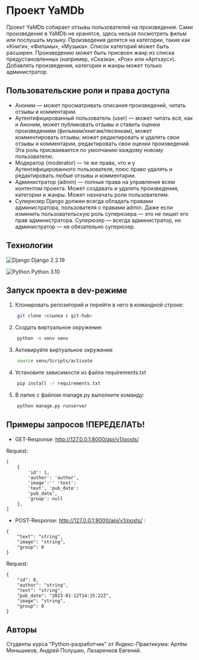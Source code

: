 # Проект YaMDb

Проект YaMDb собирает отзывы пользователей на произведения. Сами произведения в YaMDb не хранятся, здесь нельзя посмотреть фильм или послушать музыку.
Произведения делятся на категории, такие как «Книги», «Фильмы», «Музыка». Список категорий может быть расширен. 
Произведению может быть присвоен жанр из списка предустановленных (например, «Сказка», «Рок» или «Артхаус»). 
Добавлять произведения, категории и жанры может только администратор.

## Пользовательские роли и права доступа

- Аноним — может просматривать описания произведений, читать отзывы и комментарии.
- Аутентифицированный пользователь (user) — может читать всё, как и Аноним, может публиковать отзывы и ставить оценки произведениям (фильмам/книгам/песенкам), может комментировать отзывы; может редактировать и удалять свои отзывы и комментарии, редактировать свои оценки произведений. Эта роль присваивается по умолчанию каждому новому пользователю.
- Модератор (moderator) — те же права, что и у Аутентифицированного пользователя, плюс право удалять и редактировать любые отзывы и комментарии.
- Администратор (admin) — полные права на управление всем контентом проекта. Может создавать и удалять произведения, категории и жанры. Может назначать роли пользователям.
- Суперюзер Django должен всегда обладать правами администратора, пользователя с правами admin. Даже если изменить пользовательскую роль суперюзера — это не лишит его прав администратора. Суперюзер — всегда администратор, но администратор — не обязательно суперюзер.

## Технологии

![Django](https://img.shields.io/badge/django-%23092E20.svg?style=for-the-badge&logo=django&logoColor=white) Django 2.2.19

![Python](https://img.shields.io/badge/python-3670A0?style=for-the-badge&logo=python&logoColor=ffdd54) Python 3.10

## Запуск проекта в dev-режиме

1. Клонировать репозиторий и перейти в него в командной строке:

```bash
    git clone <ссылка с git-hub>
```

2. Cоздать виртуальное окружение:

```bash
    python -m venv venv
```

3. Активируйте виртуальное окружение

```bash
    source venv/Scripts/activate
```

4. Установите зависимости из файла requirements.txt

```bash
    pip install -r requirements.txt
```

5. В папке с файлом manage.py выполните команду:

```bash
    python manage.py runserver
```

## Примеры запросов !ПЕРЕДЕЛАТЬ!

- GET-Response: <http://127.0.0.1:8000/api/v1/posts/>

Request:

```J-SON
[
    {
        'id': 1,
        'author': 'author',
        'image':'' 'text':
        'text', 'pub_date':
        'pub_date',
        'group': null
    },
]
```

- POST-Response: <http://127.0.0.1:8000/api/v1/posts/> :

```J-SON
{
    "text": "string",
    "image": "string",
    "group": 0
}
```

Request:

```J-SON
{
    "id": 0,
    "author": "string",
    "text": "string",
    "pub_date": "2023-01-12T14:15:22Z",
    "image": "string",
    "group": 0
}
```

## Авторы

Студенты курса "Python-разработчик" от Яндекс-Практикума: Артём Меньшиков, Андрей Полушин, Лазаренков Евгений.
